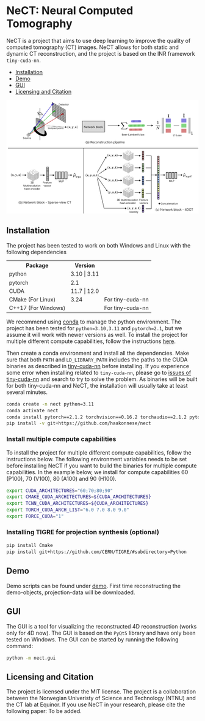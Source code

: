 # NeCT: Neural Computed Tomography
NeCT is a project that aims to use deep learning to improve the quality of computed tomography (CT) images. NeCT allows for both static and dynamic CT reconstruction, and the project is based on the INR framework `tiny-cuda-nn`.
- [Installation](#installation)
- [Demo](#demo)
- [GUI](#gui)
- [Licensing and Citation](#licensing-and-citation)

![NeCT Reconstruction Pipeline](docs/images/Reconstruction%20pipeline.png)

## Installation
The project has been tested to work on both Windows and Linux with the following dependencies
<!-- make a table with name and version -->
<table>
<tr><th>Package</th><th>Version</th></tr>
<tr><td>python</td><td>3.10 | 3.11</td><td></td></tr>
<tr><td>pytorch</td><td>2.1</td><td></td></tr>
<tr><td> CUDA</td><td>11.7 | 12.0</td><td></td></tr>
<tr><td> CMake (For Linux)</td><td>3.24</td><td>For tiny-cuda-nn</td></tr>
<tr><td> C++17 (For Windows)</td><td></td><td>For tiny-cuda-nn</td></tr>
</table>

We recommend using [conda](https://docs.anaconda.com/free/anaconda/install/) to manage the python environment. 
The project has been tested for `python=3.10,3.11` and `pytorch=2.1`, but we assume it will work with newer versions as well. To install the project for multiple different compute capabilities, follow the instructions [here](#install-multiple-compute-capabilities).


Then create a conda environment and install all the dependencies. Make sure that both `PATH` and `LD_LIBRARY_PATH` includes the paths to the CUDA binaries as described in [tiny-cuda-nn](https://github.com/NVlabs/tiny-cuda-nn/) before installing. If you experience some error when installing related to `tiny-cuda-nn`, please go to [issues of tiny-cuda-nn](https://github.com/NVlabs/tiny-cuda-nn/issues) and search to try to solve the problem. As binaries will be built for both tiny-cuda-nn and NeCT, the installation will usually take at least several minutes. 

```bash
conda create -n nect python=3.11
conda activate nect
conda install pytorch==2.1.2 torchvision==0.16.2 torchaudio==2.1.2 pytorch-cuda=12.1 lightning==2.1 conda-forge::opencv -c pytorch -c nvidia -c conda-forge -y
pip install -v git+https://github.com/haakonnese/nect
```

### Install multiple compute capabilities
To install the project for multiple different compute capabilities, follow the instructions below. The following environment variables needs to be set before installing NeCT if you want to build the binaries for multiple compute capabilities. In the example below, we install for compute capabilities 60 (P100), 70 (V100), 80 (A100) and 90 (H100).  
```bash
export CUDA_ARCHITECTURES="60;70;80;90"
export CMAKE_CUDA_ARCHITECTURES=${CUDA_ARCHITECTURES}
export TCNN_CUDA_ARCHITECTURES=${CUDA_ARCHITECTURES}
export TORCH_CUDA_ARCH_LIST="6.0 7.0 8.0 9.0"
export FORCE_CUDA="1"
```

### Installing TIGRE for projection synthesis (optional)
```bash
pip install Cmake
pip install git+https://github.com/CERN/TIGRE/#subdirectory=Python
```


## Demo
Demo scripts can be found under [demo](./demo/). First time reconstructing the demo-objects, projection-data will be downloaded.

## GUI
The GUI is a tool for visualizing the reconstructed 4D reconstruction (works only for 4D now). The GUI is based on the `PyQt5` library and have only been tested on Windows. The GUI can be started by running the following command:
```bash
python -m nect.gui
```

## Licensing and Citation
The project is licensed under the MIT license. 
The project is a collaboration between the Norwegian Univeristy of Science and Technology (NTNU) and the CT lab at Equinor.
If you use NeCT in your research, please cite the following paper: To be added.
